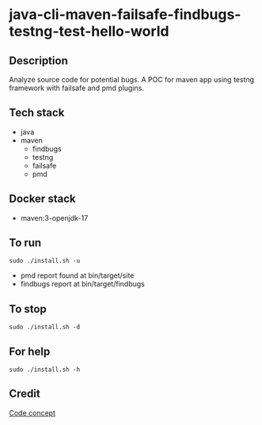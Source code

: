 # java-cli-maven-failsafe-findbugs-testng-test-hello-world

## Description
Analyze source code for potential bugs.
A POC for maven app using testng
framework with failsafe and pmd plugins.

## Tech stack
- java
- maven
	- findbugs
  - testng
  - failsafe
  - pmd

## Docker stack
- maven:3-openjdk-17

## To run
`sudo ./install.sh -u`
- pmd report found at bin/target/site
- findbugs report at bin/target/findbugs

## To stop
`sudo ./install.sh -d`

## For help
`sudo ./install.sh -h`

## Credit
[Code concept](https://github.com/eugenp/tutorials/tree/master/testing-modules/testng)
